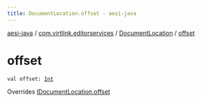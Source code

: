 ```yaml
---
title: DocumentLocation.offset - aesi-java
---
```


[aesi-java](../../index.html) / [com.virtlink.editorservices](../index.html) / [DocumentLocation](index.html) / [offset](.)

# offset

`val offset: `[`Int`](https://kotlinlang.org/api/latest/jvm/stdlib/kotlin/-int/index.html)

Overrides [IDocumentLocation.offset](../-i-document-location/offset.html)

